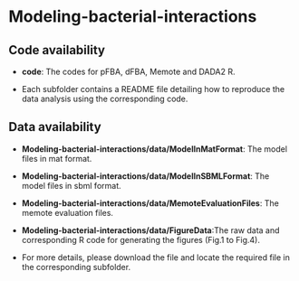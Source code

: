 # Modeling-bacterial-interactions

Code availability
-------
- **code**: The codes for pFBA, dFBA, Memote and DADA2 R.

- Each subfolder contains a README file detailing how to reproduce the data analysis using the corresponding code.

Data availability
-------
- **Modeling-bacterial-interactions/data/ModelInMatFormat**: The model files in mat format.

- **Modeling-bacterial-interactions/data/ModelInSBMLFormat**: The model files in sbml format.

- **Modeling-bacterial-interactions/data/MemoteEvaluationFiles**: The memote evaluation files.

- **Modeling-bacterial-interactions/data/FigureData**:The raw data and corresponding R code for generating the figures (Fig.1 to Fig.4).

- For more details, please download the file and locate the required file in the corresponding subfolder.  
